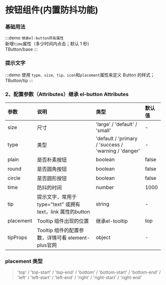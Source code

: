 # 按钮组件(内置防抖功能)

### 基础用法

:::demo `继承el-button所有属性` <br/>新增`time`属性（多少时间内点击；默认 1 秒）<br/>
TButton/base
:::

### 提示文字

:::demo 使用 `type、size、tip、icon`和`placement`属性来定义 Button 的样式；
TButton/tip
:::

### 2、配置参数（Attributes）继承 el-button Attributes

| 参数      | 说明                                                      | 类型                                                 | 默认值 |
| :-------- | :-------------------------------------------------------- | :--------------------------------------------------- | :----- |
| size      | 尺寸                                                      | 'large' / 'default' / 'small'                        | -      |
| type      | 类型                                                      | 'default / 'primary / 'success / 'warning / 'danger' | -      |
| plain     | 是否朴素按钮                                              | boolean                                              | false  |
| round     | 是否圆角按钮                                              | boolean                                              | false  |
| circle    | 是否圆形按钮                                              | boolean                                              | false  | 无 |
| time      | 防抖的时间                                                | number                                               | 1000   |
| tip       | 提示文字，常用于type="text" 或拥有text，link 属性的button | string                                               | -      |
| placement | Tooltip 组件出现的位置                                    | 继承el-tooltip                                       | top    |
| tipProps  | Tooltip 组件的配置参数，详情可看 element-plus官网         | object                                               | -      |


### placement 类型

>'top' / 'top-start' / 'top-end' / 'bottom' / 'bottom-start' / 'bottom-end' / 'left' / 'left-start' / 'left-end' / 'right' / 'right-start' / 'right-end'

